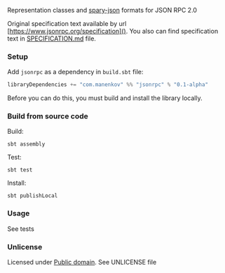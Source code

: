 Representation classes and [spary-json](https://github.com/spray/spray-json) formats
for JSON RPC 2.0

Original specification text available by url [https://www.jsonrpc.org/specification]().
You also can find specification text in [SPECIFICATION.md]() file.

### Setup

Add `jsonrpc` as a dependency in `build.sbt` file:

```scala
libraryDependencies += "com.manenkov" %% "jsonrpc" % "0.1-alpha"
```

Before you can do this, you must build and install the library locally.

### Build from source code

Build:

```
sbt assembly
```

Test:

```
sbt test
```

Install:

```
sbt publishLocal
```

### Usage

See tests

### Unlicense

Licensed under [Public domain](https://unlicense.org/). See UNLICENSE file
